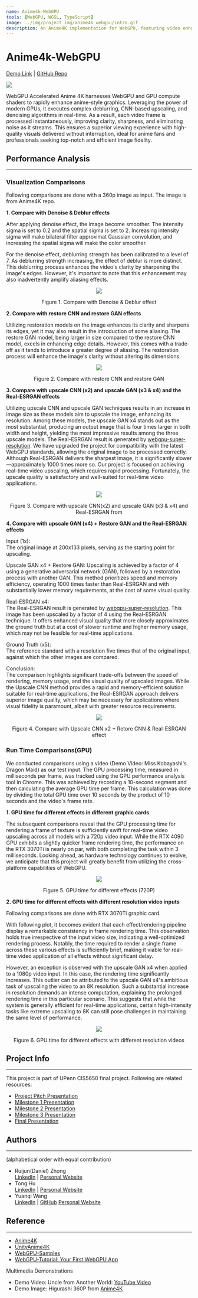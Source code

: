 ```yaml
---
name: Anime4k-WebGPU
tools: [WebGPU, WGSL, TypeScript]
image: ../img/project_img/anime4k_webgpu/intro.gif
description: An Anime4K implementation for WebGPU, featuring video enhancements including upscaling, denoising, and deblurring.
---
```


# Anime4k-WebGPU
[Demo Link](https://anime4k-webgpu-demo.fly.dev/) | [GitHub Repo](https://github.com/Anime4KWebBoost/Anime4K-WebGPU)

![](../img/project_img/anime4k_webgpu/intro.gif)

WebGPU Accelerated Anime 4K harnesses WebGPU and GPU compute shaders to rapidly enhance anime-style graphics. Leveraging the power of modern GPUs, it executes complex deblurring, CNN-based upscaling, and denoising algorithms in real-time. As a result, each video frame is processed instantaneously, improving clarity, sharpness, and eliminating noise as it streams. This ensures a superior viewing experience with high-quality visuals delivered without interruption, ideal for anime fans and professionals seeking top-notch and efficient image fidelity.

## Performance Analysis
-------
### Visualization Comparisons
Following comparisons are done with a 360p image as input. The image is from Anime4K repo.

**1. Compare with Denoise & Deblur effects**

After applying denoise effect, the image become smoother. The intensity sigma is set to 0.2 and the spatial sigma is set to 2. Increasing intensity sigma will make bilateral filter approximat Gaussian convolution, and increasing the spatial sigma will make the color smoother. 

For the denoise effect, deblurring strength has been calibrated to a level of 7. As deblurring strength increasing, the effect of deblur is more distinct. This deblurring process enhances the video's clarity by sharpening the image's edges. However, it's important to note that this enhancement may also inadvertently amplify aliasing effects.

<div align="center">
<img src='../img/project_img/anime4k_webgpu/1a.svg'/>
<p>Figure 1. Compare with Denoise & Deblur effect</p>
</div>

**2. Compare with restore CNN and restore GAN effects**

Utilizing restoration models on the image enhances its clarity and sharpens its edges, yet it may also result in the introduction of some aliasing. The restore GAN model, being larger in size compared to the restore CNN model, excels in enhancing edge details. However, this comes with a trade-off as it tends to introduce a greater degree of aliasing. The restoration process will enhance the image's clarity without altering its dimensions.

<div align="center">
<img src='../img/project_img/anime4k_webgpu/1b.svg'/>
<p>Figure 2. Compare with restore CNN and restore GAN</p>
</div>

**3. Compare with upscale CNN (x2) and upscale GAN (x3 & x4) and the Real-ESRGAN effects**

Utilizing upscale CNN and upscale GAN techniques results in an increase in image size as these models aim to upscale the image, enhancing its resolution. Among these models, the upscale GAN x4 stands out as the most substantial, producing an output image that is four times larger in both width and height, yielding the most impressive results among the three upscale models. The Real-ESRGAN result is generated by [webgpu-super-resolution](https://github.com/sona1111/webgpu-super-resolution). We have upgraded the project for compatibility with the latest WebGPU standards, allowing the original image to be processed correctly. Although Real-ESRGAN delivers the sharpest image, it is significantly slower—approximately 1000 times more so. Our project is focused on achieving real-time video upscaling, which requires rapid processing. Fortunately, the upscale quality is satisfactory and well-suited for real-time video applications.

<div align="center">
<img src='../img/project_img/anime4k_webgpu/1c.svg'/>
<p>Figure 3. Compare with upscale CNN(x2) and upscale GAN (x3 & x4) and Real-ESRGAN from  </p>
</div>

**4. Compare with upscale GAN (x4) + Restore GAN and the Real-ESRGAN effects**

Input (1x):   
The original image at 200x133 pixels, serving as the starting point for upscaling.

Upscale GAN x4 + Restore GAN: Upscaling is achieved by a factor of 4 using a generative adversarial network (GAN), followed by a restoration process with another GAN. This method prioritizes speed and memory efficiency, operating 1000 times faster than Real-ESRGAN and with substantially lower memory requirements, at the cost of some visual quality.

Real-ESRGAN x4:  
The Real-ESRGAN result is generated by [webgpu-super-resolution](https://github.com/sona1111/webgpu-super-resolution). This image has been upscaled by a factor of 4 using the Real-ESRGAN technique. It offers enhanced visual quality that more closely approximates the ground truth but at a cost of slower runtime and higher memory usage, which may not be feasible for real-time applications.

Ground Truth (x5):  
The reference standard with a resolution five times that of the original input, against which the other images are compared.

Conclusion:  
The comparison highlights significant trade-offs between the speed of rendering, memory usage, and the visual quality of upscaled images. While the Upscale CNN method provides a rapid and memory-efficient solution suitable for real-time applications, the Real-ESRGAN approach delivers superior image quality, which may be necessary for applications where visual fidelity is paramount, albeit with greater resource requirements.

<div align="center">
<img src='../img/project_img/anime4k_webgpu/2.svg'/>
<p>Figure 4. Compare with Upscale CNN x2 + Retore CNN & Real-ESRGAN effect</p>
</div>

### Run Time Comparisons(GPU)
We conducted comparisons using a video (Demo Video: Miss Kobayashi's Dragon Maid) as our test input. The GPU processing time, measured in milliseconds per frame, was tracked using the GPU performance analysis tool in Chrome. This was achieved by recording a 10-second segment and then calculating the average GPU time per frame. This calculation was done by dividing the total GPU time over 10 seconds by the product of 10 seconds and the video's frame rate.

**1. GPU time for different effects in different graphic cards**

The subsequent comparisons reveal that the GPU processing time for rendering a frame of texture is sufficiently swift for real-time video upscaling across all models with a 720p video input. While the RTX 4090 GPU exhibits a slightly quicker frame rendering time, the performance on the RTX 3070Ti is nearly on par, with both completing the task within 3 milliseconds. Looking ahead, as hardware technology continues to evolve, we anticipate that this project will greatly benefit from utilizing the cross-platform capabilities of WebGPU.

<div align="center">
<img src='../img/project_img/anime4k_webgpu/performance_analysis_720P_diff_graphic_card.svg'/>
<p>Figure 5. GPU time for different effects (720P)</p>
</div>

**2. GPU time for different effects with different resolution video inputs**

Following comparisons are done with RTX 3070Ti graphic card.

With following plot, it becomes evident that each effect/rendering pipeline display a remarkable consistency in frame rendering time. This observation holds true irrespective of the input video size, indicating a well-optimized rendering process. Notably, the time required to render a single frame across these various effects is sufficiently brief, making it viable for real-time video application of all effects without significant delay.

However, an exception is observed with the upscale GAN x4 when applied to a 1080p video input. In this case, the rendering time significantly increases. This outlier can be attributed to the upscale GAN x4's ambitious task of upscaling the video to an 8K resolution. Such a substantial increase in resolution demands an intense computation, explaining the prolonged rendering time in this particular scenario. This suggests that while the system is generally efficient for real-time applications, certain high-intensity tasks like extreme upscaling to 8K can still pose challenges in maintaining the same level of performance.

<div align="center">
<img src='../img/project_img/anime4k_webgpu/performance_analysis_diff_input_size.svg'/>
<p>Figure 6. GPU time for different effects with different resolution videos</p>
</div>


## Project Info
-------
This project is part of UPenn CIS5650 final project. Following are related resources:

- [Project Pitch Presentation](https://docs.google.com/presentation/d/1QKqbgSwnxgH9Htm_SM3CYOdL-5bIGNmq2VT5xSiAARs/edit?usp=sharing)
- [Milestone 1 Presentation](https://docs.google.com/presentation/d/1vmPm16IPomAWMxoYmIAXXQBsLOk9jNHT3xhsdn3K37Q/edit?usp=sharing)
- [Milestone 2 Presentation](https://docs.google.com/presentation/d/1gor5TFMMb6vhkBVJBjttUPvZFZvytHT6YuLI_zqOfAc/edit?usp=sharing)
- [Milestone 3 Presentation](https://docs.google.com/presentation/d/1nEbmPhS-CbPhUhzjQtkeCNdFZiAGyXShSNRu5my55iY/edit?usp=sharing)
- [Final Presentation](https://docs.google.com/presentation/d/1DGrMEzUCkYuYvQE-T6p7vRvCusKvNPK1/edit#slide=id.g1ed29a20d86_4_11)

## Authors
-------
(alphabetical order with equal contribution)

- Ruijun(Daniel) Zhong    
    [LinkedIn](https://www.linkedin.com/in/daniel-z-73158b152/) |
    [Personal Website](https://www.danielzhongportfolio.com/) 
- Tong Hu  
    [LinkedIn](https://www.linkedin.com/in/tong-hu-5819a122a/) |
    [Personal Website](https://www.tong-hu.com/) 
- Yuanqi Wang    
    [LinkedIn](https://www.linkedin.com/in/yuanqi-wang-414b26106/) |
    [GitHub](https://github.com/plasmas)  [Personal Website](https://www.yqwong.com/)

## Reference
-------
* [Anime4K](https://github.com/bloc97/Anime4K)
* [UnityAnime4K](https://github.com/keijiro/UnityAnime4K)
* [WebGPU-Samples](https://github.com/webgpu/webgpu-samples)
* [WebGPU-Tutorial: Your First WebGPU App](https://codelabs.developers.google.com/your-first-webgpu-app#0)

Multimedia Demonstrations
  - Demo Video: Uncle from Another World: [YouTube Video](https://www.youtube.com/watch?v=UcePA8oFwe8)
  - Demo Image: Higurashi 360P from [Anime4K](https://github.com/bloc97/Anime4K/tree/master)
